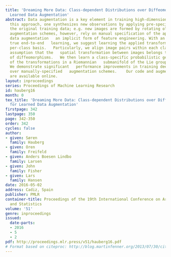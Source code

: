```yaml
---
title: 'Dreaming More Data: Class-dependent Distributions over Diffeomorphisms for
  Learned Data Augmentation'
abstract: Data augmentation is a key element in training high-dimensional models.   In
  this approach, one synthesizes new observations by applying pre-specified transformations   to
  the original training data; e.g. new images are formed by rotating old ones.   Current
  augmentation schemes, however, rely on manual specification of the applied transformations,    making
  data augmentation   an implicit form of feature engineering. With an eye towards
  true end-to-end   learning, we suggest learning the applied transformations on a
  per-class basis.   Particularly, we align image pairs within each class under the
  assumption that the   spatial transformation between images belongs to a large class
  of diffeomorphisms.   We then learn a class-specific probabilistic generative models
  of the transformations in a Riemannian   submanifold of the Lie group of diffeomorphisms.
  We demonstrate significant   performance improvements in training deep neural nets
  over manually-specified   augmentation schemes.    Our code and augmented datasets
  are available online.
layout: inproceedings
series: Proceedings of Machine Learning Research
id: hauberg16
month: 0
tex_title: 'Dreaming More Data: Class-dependent Distributions over Diffeomorphisms
  for Learned Data Augmentation'
firstpage: 342
lastpage: 350
page: 342-350
order: 342
cycles: false
author:
- given: Søren
  family: Hauberg
- given: Oren
  family: Freifeld
- given: Anders Boesen Lindbo
  family: Larsen
- given: John
  family: Fisher
- given: Lars
  family: Hansen
date: 2016-05-02
address: Cadiz, Spain
publisher: PMLR
container-title: Proceedings of the 19th International Conference on Artificial Intelligence
  and Statistics
volume: '51'
genre: inproceedings
issued:
  date-parts:
  - 2016
  - 5
  - 2
pdf: http://proceedings.mlr.press/v51/hauberg16.pdf
# Format based on citeproc: http://blog.martinfenner.org/2013/07/30/citeproc-yaml-for-bibliographies/
---
```

